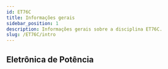 ```yaml
---
id: ET76C
title: Informações gerais
sidebar_position: 1
description: Informações gerais sobre a disciplina ET76C.
slug: /ET76C/intro
---
```


## Eletrônica de Potência
